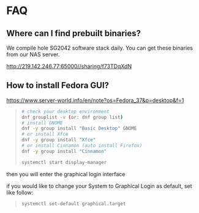 # FAQ

## Where can I find prebuilt binaries?

We compile hole SG2042 software stack daily. You can get these binaries
from our NAS server.

<http://219.142.246.77:65000//sharing/f73TDqXdN>

## How to install Fedora GUI?

<https://www.server-world.info/en/note?os=Fedora_37&p=desktop&f=1>

> ``` sh
> # check your desktop environment
> dnf grouplist -v (or: dnf group list)
> # install GNOME
> dnf -y group install "Basic Desktop" GNOME
> # or install Xfce
> dnf -y group install "Xfce"
> # or install Cinnamon (auto install Firefox)
> dnf -y group install "Cinnamon"
>
> systemctl start display-manager
> ```

then you will enter the graphical login interface

if you would like to change your System to Graphical Login as default,
set like follow:

> ``` sh
> systemctl set-default graphical.target
> ```
